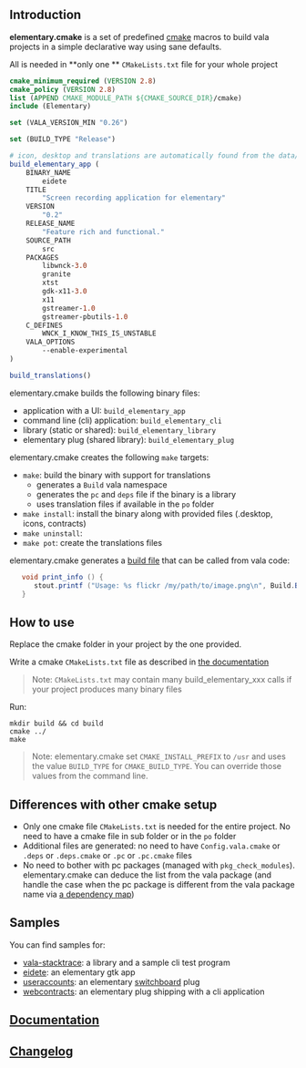 ## Introduction
**elementary.cmake** is a set of predefined [cmake](http://cmake.org/) macros to build vala projects in a simple declarative way using sane defaults.

All is needed in **only one ** `CMakeLists.txt` file for your whole project

```cmake
cmake_minimum_required (VERSION 2.8)
cmake_policy (VERSION 2.8)
list (APPEND CMAKE_MODULE_PATH ${CMAKE_SOURCE_DIR}/cmake)
include (Elementary)

set (VALA_VERSION_MIN "0.26")

set (BUILD_TYPE "Release")

# icon, desktop and translations are automatically found from the data/ and po/ folders   
build_elementary_app (
    BINARY_NAME
        eidete
    TITLE
        "Screen recording application for elementary"
    VERSION
        "0.2"
    RELEASE_NAME
        "Feature rich and functional."
    SOURCE_PATH
        src
    PACKAGES
        libwnck-3.0
        granite
        xtst
        gdk-x11-3.0
        x11
        gstreamer-1.0
        gstreamer-pbutils-1.0
    C_DEFINES
        WNCK_I_KNOW_THIS_IS_UNSTABLE
    VALA_OPTIONS
        --enable-experimental
)

build_translations()
```

elementary.cmake builds the following binary files: 
   - application with a UI: `build_elementary_app`
   - command line (cli) application: `build_elementary_cli`
   - library (static or shared): `build_elementary_library`
   - elementary plug (shared library): `build_elementary_plug`

elementary.cmake creates the following `make` targets:
   - `make`: build the binary with support for translations
       - generates a `Build` vala namespace   
       - generates the `pc` and `deps` file if the binary is a library 
       - uses translation files if available in the `po` folder
   - `make install`: install the binary along with provided files (.desktop, icons, contracts)
   - `make uninstall`:
   - `make pot`: create the translations files

elementary.cmake generates a [build file](docs/build.md) that can be called from vala code:  
```java
   void print_info () {
      stout.printf ("Usage: %s flickr /my/path/to/image.png\n", Build.BINARY_NAME);
   }
```

## How to use

Replace the cmake folder in your project by the one provided.

Write a cmake `CMakeLists.txt` file as described in [the documentation](docs/doc.md)

> Note: `CMakeLists.txt` may contain many build_elementary_xxx calls if your project produces many binary files

Run:
```
mkdir build && cd build
cmake ../ 
make
```

> Note: elementary.cmake set `CMAKE_INSTALL_PREFIX` to `/usr` and uses the value `BUILD_TYPE` for `CMAKE_BUILD_TYPE`. You can override those values from the command line.

## Differences with other cmake setup
- Only one cmake file `CMakeLists.txt` is needed for the entire project. No need to have a cmake file in sub folder or in the `po` folder
-  Additional files are generated: no need to have `Config.vala.cmake` or `.deps` or `.deps.cmake` or `.pc` or `.pc.cmake` files
-  No need to bother with pc packages (managed with `pkg_check_modules`). elementary.cmake can deduce the list from the vala package (and handle the case when the pc package is different from the vala package name via [a dependency map](docs/dependencies.md))  

## Samples

You can find samples for: 
  - [vala-stacktrace][1]: a library and a sample cli test program
  - [eidete][2]: an elementary gtk app
  - [useraccounts][4]: an elementary [switchboard][3] plug 
  - [webcontracts][5]: an elementary plug shipping with a cli application 

[1]: https://github.com/PerfectCarl/vala-stacktrace
[2]: https://code.launchpad.net/~name-is-carl/eidete/use-elementary.cmake
[3]: https://launchpad.net/switchboard
[4]: https://code.launchpad.net/~name-is-carl/switchboard-plug-useraccounts/use-elementary.cmake
[5]: https://code.launchpad.net/~elementary-apps/webcontracts/fix-for-freya


## [Documentation](docs/doc.md) 

## [Changelog](CHANGELOG.md)
